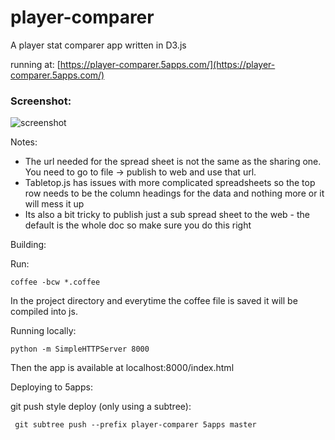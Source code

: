 player-comparer
===============

A player stat comparer app written in D3.js

running at:
[https://player-comparer.5apps.com/](https://player-comparer.5apps.com/)

### Screenshot:
![screenshot](https://raw.githubusercontent.com/pickle27/ocua-parity-league/master/player-comparer/screenshot.png)

Notes:

* The url needed for the spread sheet is not the same as the sharing one. You need to go to file -> publish to web and use that url.
* Tabletop.js has issues with more complicated spreadsheets so the top row needs to be the column headings for the data and nothing more or it will mess it up
* Its also a bit tricky to publish just a sub spread sheet to the web - the default is the whole doc so make sure you do this right

Building:

Run:

```
coffee -bcw *.coffee
```

In the project directory and everytime the coffee file is saved it will be compiled into js.


Running locally:

```
python -m SimpleHTTPServer 8000
```

Then the app is available at localhost:8000/index.html

Deploying to 5apps:

git push style deploy (only using a subtree):

```
 git subtree push --prefix player-comparer 5apps master
 ```
